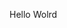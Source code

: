Hello Wolrd










































































































































































































































































































































































































































































































































































































































































































































































































































































































































































































































































































































































































































































































































































































































































































































































































































































